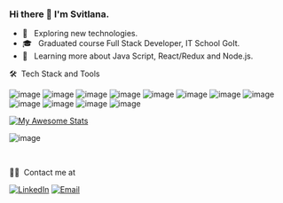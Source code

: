 ### Hi there 👋 I'm Svitlana.

- 🤔 &nbsp; Exploring new technologies.
- 🎓 &nbsp; Graduated course Full Stack Developer, IT School GoIt.
- 🌱 &nbsp; Learning more about Java Script, React/Redux and Node.js.

🛠 &nbsp;Tech Stack and Tools

![image](https://img.shields.io/badge/HTML5-E34F26?style=for-the-badge&logo=html5&logoColor=white) ![image](https://img.shields.io/badge/CSS3-1572B6?style=for-the-badge&logo=css3&logoColor=white) ![image](https://img.shields.io/badge/Sass-CC6699?style=for-the-badge&logo=sass&logoColor=white) ![image](https://img.shields.io/badge/JavaScript-323330?style=for-the-badge&logo=javascript&logoColor=F7DF1E) ![image](https://img.shields.io/badge/Webpack-8DD6F9?style=for-the-badge&logo=Webpack&logoColor=white) ![image](https://img.shields.io/badge/Handlebars.js-f0772b?style=for-the-badge&logo=handlebarsdotjs&logoColor=black) ![image](https://img.shields.io/badge/React-20232A?style=for-the-badge&logo=react&logoColor=61DAFB) ![image](https://img.shields.io/badge/Redux-593D88?style=for-the-badge&logo=redux&logoColor=white) ![image](https://img.shields.io/badge/Node.js-339933?style=for-the-badge&logo=nodedotjs&logoColor=white) ![image](https://img.shields.io/badge/MongoDB-white?style=for-the-badge&logo=mongodb&logoColor=4EA94B) ![image](https://img.shields.io/badge/Visual_Studio_Code-0078D4?style=for-the-badge&logo=visual%20studio%20code&logoColor=white) ![image](https://img.shields.io/badge/Git-F05032?style=for-the-badge&logo=git&logoColor=white)

<!-- [![Anurag's GitHub stats](https://github-readme-stats.vercel.app/api?username=Svi-Kos)](https://github.com/anuraghazra/github-readme-stats) -->
[![My Awesome Stats](https://awesome-github-stats.azurewebsites.net/user-stats/Svi-Kos)](https://git.io/awesome-stats-card)

<!-- <a href="https://github.com/Svi-Kos">
  <img height="180em" src="https://github-readme-stats.vercel.app/api?username=Svi-Kos&theme=buefy&show_icons=true" />
  <img height="180em" src="https://github-readme-stats.vercel.app/api/top-langs/?username=Svi-Kos&theme=buefy&layout=compact" />
</a> -->

![image](https://www.codewars.com/users/Svi-Kos/badges/large)

<br/>

🤝🏻 &nbsp;Contact me at

<p align="left">
<a href="https://www.linkedin.com/in/svitlana-kostenko-0860a0224/"><img alt="LinkedIn" src="https://img.shields.io/badge/LinkedIn-Svi%20Kos-blue?style=flat-square&logo=linkedin"></a>
<a href="mailto:svitlanakos@gmail.com"><img alt="Email" src="https://img.shields.io/badge/Email-svitlanakos@gmail.com-blue?style=flat-square&logo=gmail"></a>
</p>
